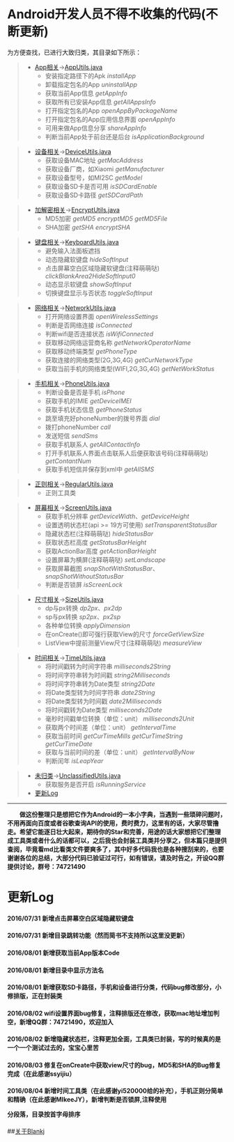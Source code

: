 # Android开发人员不得不收集的代码(不断更新)  
为方便查找，已进行大致归类，其目录如下所示：  
> - [App相关](https://github.com/Blankj/AndroidUtilCode/blob/master/about_app.md)→[AppUtils.java](https://github.com/Blankj/AndroidUtilCode/blob/master/androidframework/src/main/java/com/blankj/androidframework/utils/AppUtils.java)
>    - 安装指定路径下的Apk *installApp*
>    - 卸载指定包名的App *uninstallApp*
>    - 获取当前App信息 *getAppInfo*
>    - 获取所有已安装App信息 *getAllAppsInfo*
>    - 打开指定包名的App *openAppByPackageName*
>    - 打开指定包名的App应用信息界面 *openAppInfo*
>    - 可用来做App信息分享 *shareAppInfo*
>    - 判断当前App处于前台还是后台 *isApplicationBackground*

> - [设备相关](https://github.com/Blankj/AndroidUtilCode/blob/master/about_device.md)→[DeviceUtils.java](https://github.com/Blankj/AndroidUtilCode/blob/master/androidframework/src/main/java/com/blankj/androidframework/utils/DeviceUtils.java)
>    - 获取设备MAC地址 *getMacAddress*
>    - 获取设备厂商，如Xiaomi *getManufacturer*
>    - 获取设备型号，如MI2SC *getModel*
>    - 获取设备SD卡是否可用 *isSDCardEnable*
>    - 获取设备SD卡路径 *getSDCardPath*

> - [加解密相关](https://github.com/Blankj/AndroidUtilCode/blob/master/about_encrypt.md)→[EncryptUtils.java](https://github.com/Blankj/AndroidUtilCode/blob/master/androidframework/src/main/java/com/blankj/androidframework/utils/EncryptUtils.java)
>    - MD5加密 *getMD5* *encryptMD5* *getMD5File*
>    - SHA加密 *getSHA* *encryptSHA*

> - [键盘相关](https://github.com/Blankj/AndroidUtilCode/blob/master/about_keyboard.md)→[KeyboardUtils.java](https://github.com/Blankj/AndroidUtilCode/blob/master/androidframework/src/main/java/com/blankj/androidframework/utils/KeyboardUtils.java)
>    - 避免输入法面板遮挡
>    - 动态隐藏软键盘 *hideSoftInput*
>    - 点击屏幕空白区域隐藏软键盘(注释萌萌哒) *clickBlankArea2HideSoftInput0*
>    - 动态显示软键盘 *showSoftInput*
>    - 切换键盘显示与否状态 *toggleSoftInput*

> - [网络相关](https://github.com/Blankj/AndroidUtilCode/blob/master/about_network.md)→[NetworkUtils.java](https://github.com/Blankj/AndroidUtilCode/blob/master/androidframework/src/main/java/com/blankj/androidframework/utils/NetworkUtils.java)
>    - 打开网络设置界面 *openWirelessSettings*
>    - 判断是否网络连接 *isConnected*
>    - 判断wifi是否连接状态 *isWifiConnected*
>    - 获取移动网络运营商名称 *getNetworkOperatorName*
>    - 获取移动终端类型 *getPhoneType*
>    - 获取连接的网络类型(2G,3G,4G) *getCurNetworkType*
>    - 获取当前手机的网络类型(WIFI,2G,3G,4G) *getNetWorkStatus*

> - [手机相关](https://github.com/Blankj/AndroidUtilCode/blob/master/about_phone.md)→[PhoneUtils.java](https://github.com/Blankj/AndroidUtilCode/blob/master/androidframework/src/main/java/com/blankj/androidframework/utils/PhoneUtils.java)
>    - 判断设备是否是手机 *isPhone*
>    - 获取手机的IMIE *getDeviceIMEI*
>    - 获取手机状态信息 *getPhoneStatus*
>    - 跳至填充好phoneNumber的拨号界面 *dial*
>    - 拨打phoneNumber *call*
>    - 发送短信 *sendSms*
>    - 获取手机联系人 *getAllContactInfo*
>    - 打开手机联系人界面点击联系人后便获取该号码(注释萌萌哒) *getContantNum*
>    - 获取手机短信并保存到xml中 *getAllSMS*

> - [正则相关](https://github.com/Blankj/AndroidUtilCode/blob/master/about_regular.md)→[RegularUtils.java](https://github.com/Blankj/AndroidUtilCode/blob/master/androidframework/src/main/java/com/blankj/androidframework/utils/RegularUtils.java)
>    - 正则工具类

> - [屏幕相关](https://github.com/Blankj/AndroidUtilCode/blob/master/about_screen.md)→[ScreenUtils.java](https://github.com/Blankj/AndroidUtilCode/blob/master/androidframework/src/main/java/com/blankj/androidframework/utils/ScreenUtils.java)
>    - 获取手机分辨率 *getDeviceWidth*、*getDeviceHeight*
>    - 设置透明状态栏(api >= 19方可使用) *setTransparentStatusBar*
>    - 隐藏状态栏(注释萌萌哒) *hideStatusBar*
>    - 获取状态栏高度 *getStatusBarHeight*
>    - 获取ActionBar高度 *getActionBarHeight*
>    - 设置屏幕为横屏(注释萌萌哒) *setLandscape*
>    - 获取屏幕截图 *snapShotWithStatusBar*、*snapShotWithoutStatusBar*
>    - 判断是否锁屏 *isScreenLock*

> - [尺寸相关](https://github.com/Blankj/AndroidUtilCode/blob/master/about_size.md)→[SizeUtils.java](https://github.com/Blankj/AndroidUtilCode/blob/master/androidframework/src/main/java/com/blankj/androidframework/utils/SizeUtils.java)
>    - dp与px转换 *dp2px*、*px2dp*
>    - sp与px转换 *sp2px*、*px2sp*
>    - 各种单位转换 *applyDimension*
>    - 在onCreate()即可强行获取View的尺寸 *forceGetViewSize*
>    - ListView中提前测量View尺寸(注释萌萌哒) *measureView*

> -	[时间相关](https://github.com/Blankj/AndroidUtilCode/blob/master/about_time.md)→[TimeUtils.java](https://github.com/Blankj/AndroidUtilCode/blob/master/androidframework/src/main/java/com/blankj/androidframework/utils/TimeUtils.java)
>	 - 将时间戳转为时间字符串 *milliseconds2String*
>	 - 将时间字符串转为时间戳 *string2Milliseconds*
>	 - 将时间字符串转为Date类型 *string2Date*
>	 - 将Date类型转为时间字符串 *date2String*
>	 - 将Date类型转为时间戳 *date2Milliseconds*
>	 - 将时间戳转为Date类型 *milliseconds2Date*
>	 - 毫秒时间戳单位转换（单位：unit） *milliseconds2Unit*
>	 - 获取两个时间差（单位：unit） *getIntervalTime*
>	 - 获取当前时间 *getCurTimeMills* *getCurTimeString* *getCurTimeDate*
>	 - 获取与当前时间的差（单位：unit） *getIntervalByNow*
>	 - 判断闰年 *isLeapYear*

> - [未归类](https://github.com/Blankj/AndroidUtilCode/blob/master/unclassified.md)→[UnclassifiedUtils.java](https://github.com/Blankj/AndroidUtilCode/blob/master/androidframework/src/main/java/com/blankj/androidframework/utils/UnclassifiedUtils.java)
>    - 获取服务是否开启 *isRunningService*
> - [更新Log](https://github.com/Blankj/AndroidUtilCode/blob/master/update_log.md)

***
  
　　**做这份整理只是想把它作为Android的一本小字典，当遇到一些琐碎问题时，不用再面向百度或者谷歌查询API的使用，费时费力，这里有的话，大家尽管撸走。希望它能逐日壮大起来，期待你的Star和完善，用途的话大家想把它们整理成工具类或者什么的话都可以，之后我也会封装工具类并分享之，但本篇只是提供查阅，毕竟看md比看类文件要爽多了，其中好多代码我也是各种搜刮来的，也要谢谢各位的总结，大部分代码已验证过可行，如有错误，请及时告之，开设QQ群提供讨论，群号：74721490**  
  
# 更新Log
#### 2016/07/31 新增点击屏幕空白区域隐藏软键盘
#### 2016/07/31 新增目录跳转功能（然而简书不支持所以这里没更新）
#### 2016/08/01 新增获取当前App版本Code
#### 2016/08/01 新增目录中显示方法名
#### 2016/08/01 新增获取SD卡路径，手机和设备进行分类，代码bug修改部分，小修排版，正在封装类
#### 2016/08/02 wifi设置界面bug修复，注释排版还在修改，获取mac地址增加判空，新增QQ群：74721490，欢迎加入
#### 2016/08/02 新增隐藏状态栏，注释更加全面，工具类已封装，写的时候真的是一个一个测试过去的，宝宝心里苦
#### 2016/08/03 修复在onCreate中获取view尺寸的bug，MD5和SHA的Bug修复完成（在此感谢ssyijiu）
#### 2016/08/04 新增时间工具类（在此感谢yi520000给的补充），手机正则分简单和精确（在此感谢MIkeeJY），新增判断是否锁屏,注释使用<p>分段落，目录按首字母排序

  
##[关于Blankj](http://blankj.com/about)